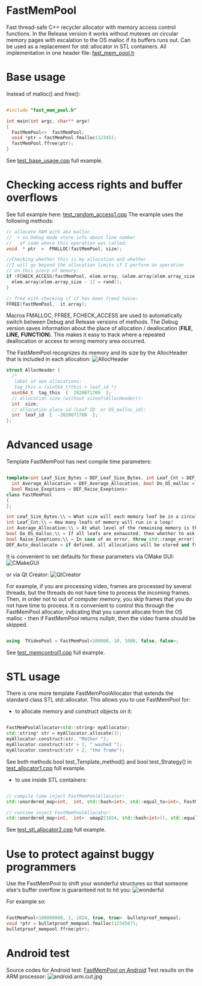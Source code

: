 # FastMemPool
Fast thread-safe C++ recycler allocator with memory access control functions.
In the Release version it works without mutexes on circular memory pages with escalation to the OS malloc  if its buffers runs out.
Can be used as a replacement for std::allocator<T>  in STL containers.
All implementation in one header file:
[fast_mem_pool.h](https://github.com/DimaBond174/FastMemPool/blob/master/include/fast_mem_pool.h)

# Base usage
Instead of malloc() and free():

```c++

#include "fast_mem_pool.h"

int main(int argc, char** argv)
{
  FastMemPool<>  fastMemPool;
  void *ptr = fastMemPool.fmalloc(12345);
  fastMemPool.ffree(ptr);
}

```
See [test_base_usage.cpp](https://github.com/DimaBond174/FastMemPool/blob/master/tests/test_exe/src/cases/test_base_usage.cpp) full example.

# Checking access rights and buffer overflows
See full example here: [test_random_access1.cpp](https://github.com/DimaBond174/FastMemPool/blob/master/tests/test_exe/src/cases/test_random_access1.cpp)
The example uses the following methods:

```c++
// allocate RAM with aka malloc
//  + in Debug mode store info about line number
//   of code where this operation was called:
void  * ptr  =  FMALLOC(fastMemPool, size);

//Checking whether this is my allocation and whether
//I will go beyond the allocation limits if I perform an operation
// on this piece of memory:
if (FCHECK_ACCESS(fastMemPool, elem.array, &elem.array[elem.array_size - 1], sizeof (int))) {
  elem.array[elem.array_size - 1] = rand();
}

// free with checking if it has been freed twice:
FFREE(fastMemPool,  it.array);

```

Macros FMALLOC, FFREE, FCHECK_ACCESS are used to automatically switch between Debug and Release versions of methods.
The Debug version saves information about the place of allocation / deallocation (__FILE__, __LINE__, __FUNCTION__).
This makes it easy to track where a repeated deallocation or access to wrong memory area occurred.

The FastMemPool recognizes its memory and its size by the AllocHeader that is included in each allocation:
![AllocHeader](allocheader.jpg)


```c++
struct AllocHeader {
  /*
   label of own allocations:
   tag_this = (uint64_t)this + leaf_id */
  uint64_t  tag_this  {  2020071700  };
  // allocation size (without sizeof(AllocHeader)):
  int  size;
  // allocation place id (Leaf ID  or OS_malloc_id):
  int  leaf_id  {  -2020071708  };
};
```

# Advanced usage
Template FastMemPool has next compile time parameters:

```c++

template<int Leaf_Size_Bytes = DEF_Leaf_Size_Bytes, int Leaf_Cnt = DEF_Leaf_Cnt,
  int Average_Allocation = DEF_Average_Allocation, bool Do_OS_malloc = DEF_Do_OS_malloc,
  bool Raise_Exeptions = DEF_Raise_Exeptions>
class FastMemPool
{
};

int Leaf_Size_Bytes;\\ = What size will each memory leaf be in a circular allocator?
int Leaf_Cnt;\\ = How many leafs of memory will run in a loop?
int Average_Allocation;\\ = At what level of the remaining memory is the leaf considered depleted and the current leaf is switched
bool Do_OS_malloc;\\ = If all leafs are exhausted, then whether to ask for memory from the OS malloc?
bool Raise_Exeptions;\\ = In case of an error, throw std::range_error() or do nothing silently
DEF_Auto_deallocate = if defined, all allocations will be stored and freed on FastMemPool destruction
```

It is convenient to set defaults for these parameters via CMake GUI:
![CMakeGUI](cmake.gui.jpg)

or via Qt Creator:
![QtCreator](qt.cmake.jpg)

For example, if you are processing video, frames are processed by several threads, but the threads do not have time to process the incoming frames.
Then, in order not to out of computer memory, you skip frames that you do not have time to process.
It is convenient to control this through the FastMemPool allocator, indicating that you cannot allocate from the OS malloc - then if FastMemPool returns nullptr, then the video frame should be skipped.
```c++

using  TVideoPool = FastMemPool<100000, 10, 1000, false, false>;

```
See [test_memcontrol1.cpp](https://github.com/DimaBond174/FastMemPool/blob/master/tests/test_exe/src/cases/test_memcontrol1.cpp) full example.

# STL usage
There is one more template FastMemPoolAllocator that extends the standard class STL std::allocator<T>.
This allows you to use FastMemPool for:
- to allocate memory and construct objects on it:
```c++

FastMemPoolAllocator<std::string> myAllocator;
std::string* str = myAllocator.allocate(3);
myAllocator.construct(str, "Mother ");
myAllocator.construct(str + 1, " washed ");
myAllocator.construct(str + 2, "the frame");

```
See both methods bool test_Template_method() and bool test_Strategy() in [test_allocator1.cpp](https://github.com/DimaBond174/FastMemPool/blob/master/tests/test_exe/src/cases/test_allocator1.cpp) full example.

- to use inside STL containers:
```c++

// compile time inject FastMemPoolAllocator:
std::unordered_map<int,  int, std::hash<int>, std::equal_to<int>, FastMemPoolAllocator<std::pair<const int,  int>> >  umap1;

// runtime inject FastMemPoolAllocator:
std::unordered_map<int,  int>  umap2(1024, std::hash<int>(), std::equal_to<int>(),  FastMemPoolAllocator<std::pair<const int,  int>>());

```
See [test_stl_allocator2.cpp](https://github.com/DimaBond174/FastMemPool/blob/master/tests/test_exe/src/cases/test_stl_allocator2.cpp) full example.

# Use to protect against buggy programmers
Use the FastMemPool to shift your wonderful structures so that someone else's buffer overflow is guaranteed not to hit you:
![wonderful](wonderful.jpg)

For example so:
```c++

FastMemPool<100000000, 1, 1024, true, true>  bulletproof_mempool;
void *ptr = bulletproof_mempool.fmalloc(1234567);
bulletproof_mempool.ffree(ptr);

```

# Android test
Source codes for Android test: [FastMemPool on Android](https://github.com/DimaBond174/test_android_FastMemPool)
Test results on the ARM processor:
![android.arm.cut.jpg](android.arm.cut.jpg)
